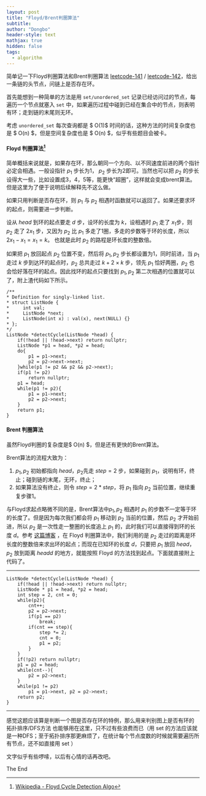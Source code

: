 ```yaml
---
layout: post
title: "Floyd/Brent判圈算法"
subtitle: 
author: "Dongbo"
header-style: text
mathjax: true
hidden: false
tags:
  - algorithm
---
```


简单记一下Floyd判圈算法和Brent判圈算法 [leetcode-141][1] / [leetcode-142][2]，给出一条链的头节点，问链上是否存在环。

首先能想到一种简单的方法是用 `set/unordered_set` 记录已经访问过的节点，每遍历一个节点就塞入 `set` 中，如果遍历过程中碰到已经在集合中的节点，则表明有环；走到链的末尾则无环。

考虑 `unordered_set` 每次查询都是 $ O(1)$ 时间的话，这种方法的时间复杂度也是 $ O(n) $，但是空间复杂度也是 $ O(n) $，似乎有些题目会被卡。

#### Floyd 判圈算法[^1]

简单概括来说就是，如果存在环，那么朝同一个方向、以不同速度前进的两个指针必定会相遇。一般设指针  $p_1$ 步长为1，  $p_2$ 步长为2即可。当然也可以把  $p_2$ 的步长设得大一些，比如设置成3，4，5等，能更快“超圈”，这样就会变成brent算法。但是这里为了便于说明后续解释先不这么做。

如果只用判断是否存在环，则  $p_1$ 与  $p_2$ 相遇时函数就可以返回了。如果还要求环的起点，则需要进一步判断。

设从 $head$ 到环的起点要走 $d$ 步，设环的长度为 $k$，设相遇时  $p_1$ 走了 $x_1$步，则  $p_2$ 走了 $2x_1$ 步，又因为 $p_2$ 比 $p_1$ 多走了1圈，多走的步数等于环的长度，所以 $2x_1 - x_1 = x_1 = k$。
也就是此时 $p_2$ 的路程是环长度的整数倍。

如果把 $p_1$ 放回起点 $p_2$ 位置不变，然后将 $p_1, p_2$ 步长都设置为1，同时前进，当 $p_1$ 走过 $k$ 步到达环的起点时，$p_2$ 总共走过 $k + 2 \times k$ 步，领先 $p_1$ 恰好两圈，$p_2$ 也会恰好落在环的起点。因此找环的起点只要找到 $p_1, p_2$ 第二次相遇的位置就可以了，附上渣代码如下所示。

    /**
    * Definition for singly-linked list.
    * struct ListNode {
    *     int val;
    *     ListNode *next;
    *     ListNode(int x) : val(x), next(NULL) {}
    * };
    */
    ListNode *detectCycle(ListNode *head) {
        if(!head || !head->next) return nullptr;
        ListNode *p1 = head, *p2 = head;
        do{
            p1 = p1->next;
            p2 = p2->next->next;
        }while(p1 != p2 && p2 && p2->next);
        if(p1 != p2) 
            return nullptr;
        p1 = head;
        while(p1 != p2){
            p1 = p1->next;
            p2 = p2->next;
        }
        return p1;
    }


#### Brent 判圈算法

虽然Floyd判圈的复杂度是$ O(n) $，但是还有更快的Brent算法。

Brent算法的流程大致为：

1. $p_1, p_2$ 初始都指向 $head$，$p_2$先走 $step = 2$ 步，如果碰到 $p_1$，说明有环，终止；碰到链的末尾，无环，终止；
2. 如果算法没有终止，则令 $step = 2 * step$，将 $p_1$ 指向 $p_2$ 当前位置，继续重复步骤1。

与Floyd求起点略微不同的是，Brent算法中$p_1, p_2$ 相遇时 $p_1$ 的步数不一定等于环的长度了。但是因为每次我们都会将 $p_1$ 移动到 $p_2$ 当前的位置，然后 $p_2$ 才开始前进，所以 $p_2$ 是一次性走一整圈的长度追上 $p_1$ 的，此时我们可以直接得到环的长度 $d$。参考 [这篇博客](https://blog.csdn.net/dpppBR/article/details/75477514)
，在 Floyd 判圈算法中，我们利用的是 $p_2$ 走过的距离是环长度的整数倍来求出环的起点；而现在已知环的长度 $d$，只要把 $p_1$ 放回 $head$，$p_2$ 放到距离 $head d$ 的地方，就能按照 Floyd 的方法找到起点。下面就直接附上代码了。


------------



    ListNode *detectCycle(ListNode *head) {
        if(!head || !head->next) return nullptr;
        ListNode * p1 = head, *p2 = head;
        int step = 2, cnt = 0;
        while(p2){
            cnt++;
            p2 = p2->next;
            if(p1 == p2)
                break;
            if(cnt == step){
                step *= 2;
                cnt = 0; 
                p1 = p2;
            }
        }
        if(!p2) return nullptr;
        p1 = p2 = head;
        while(cnt--){
            p2 = p2->next;
        }
        while(p1 != p2)
            p1 = p1->next, p2 = p2->next;        
        return p2;
    }


-------------------------------------

感觉这题应该算是判断一个图是否存在环的特例，那么用来判别图上是否有环的 拓扑排序/DFS方法 也能够用在这里，只不过有些浪费而已（用 set 的方法应该就是一种DFS；至于拓扑排序那更麻烦了，在统计每个节点度数的时候就需要遍历所有节点，还不如直接用 set ）

文字似乎有些啰嗦，以后有心情的话再改吧。

The End

[1]: https://leetcode.com/problems/linked-list-cycle/
[2]: https://leetcode.com/problems/linked-list-cycle-ii/

[^1]: [Wikipedia - Floyd Cycle Detection Algo](https://zh.wikipedia.org/wiki/Floyd%E5%88%A4%E5%9C%88%E7%AE%97%E6%B3%95)


